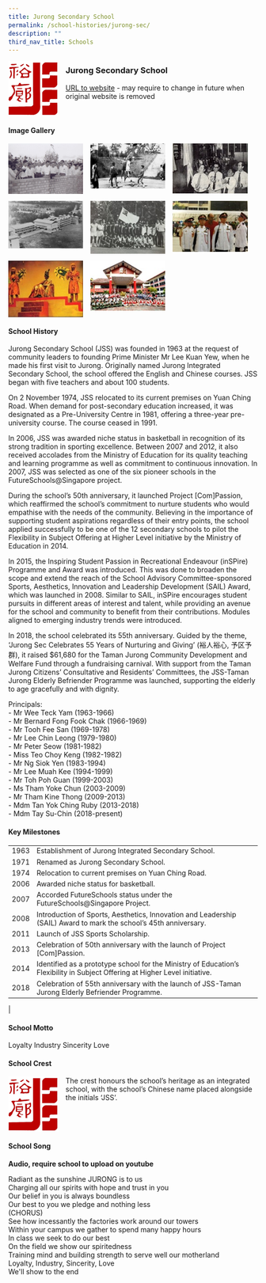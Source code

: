 ```yaml
---
title: Jurong Secondary School
permalink: /school-histories/jurong-sec/
description: ""
third_nav_title: Schools
---
```

<img src="/images/jurongsec1.png" style="width:20%;margin-right:15px;" align = "left">

### **Jurong Secondary School**
[URL to website](https://jurongsec.moe.edu.sg/) - may require to change in future when original website is removed

<br clear="left">

#### **Image Gallery**

<p><a href="/images/jurongsec2.jpg">  
<img src="/images/jurongsec2.jpg" style="width:30%;margin-right:15px;" align = "left">
</a></p>

<p><a href="/images/jurongsec3.jpg">  
<img src="/images/jurongsec3.jpg" style="width:30%;margin-right:15px;" align = "left">
</a></p>

<p><a href="/images/jurongsec4.jpg">  
<img src="/images/jurongsec4.jpg" style="width:30%;margin-right:15px;" align = "left">
</a></p>

<br clear="left">

<p><a href="/images/jurongsec5.jpg">  
<img src="/images/jurongsec5.jpg" style="width:30%;margin-right:15px;" align = "left">
</a></p>

<p><a href="/images/jurongsec6.jpg">  
<img src="/images/jurongsec6.jpg" style="width:30%;margin-right:15px;" align = "left">
</a></p>

<p><a href="/images/jurongsec7.jpg">  
<img src="/images/jurongsec7.jpg" style="width:30%;margin-right:15px;" align = "left">
</a></p>

<br clear="left">

<p><a href="/images/jurongsec8.jpg">  
<img src="/images/jurongsec8.jpg" style="width:30%;margin-right:15px;" align = "left">
</a></p>

<p><a href="/images/jurongsec9.jpg">  
<img src="/images/jurongsec9.jpg" style="width:30%;margin-right:15px;" align = "left">
</a></p>

<br clear="left">

#### **School History**
Jurong Secondary School (JSS) was founded in 1963 at the request of community leaders to founding Prime Minister Mr Lee Kuan Yew, when he made his first visit to Jurong. Originally named Jurong Integrated Secondary School, the school offered the English and Chinese courses. JSS began with five teachers and about 100 students.

On 2 November 1974, JSS relocated to its current premises on Yuan Ching Road. When demand for post-secondary education increased, it was designated as a Pre-University Centre in 1981, offering a three-year pre-university course. The course ceased in 1991.

In 2006, JSS was awarded niche status in basketball in recognition of its strong tradition in sporting excellence. Between 2007 and 2012, it also received accolades from the Ministry of Education for its quality teaching and learning programme as well as commitment to continuous innovation. In 2007, JSS was selected as one of the six pioneer schools in the FutureSchools@Singapore project.

During the school’s 50th anniversary, it launched Project \[Com\]Passion, which reaffirmed the school’s commitment to nurture students who would empathise with the needs of the community. Believing in the importance of supporting student aspirations regardless of their entry points, the school applied successfully to be one of the 12 secondary schools to pilot the Flexibility in Subject Offering at Higher Level initiative by the Ministry of Education in 2014.

In 2015, the Inspiring Student Passion in Recreational Endeavour (inSPire) Programme and Award was introduced. This was done to broaden the scope and extend the reach of the School Advisory Committee-sponsored Sports, Aesthetics, Innovation and Leadership Development (SAIL) Award, which was launched in 2008. Similar to SAIL, inSPire encourages student pursuits in different areas of interest and talent, while providing an avenue for the school and community to benefit from their contributions. Modules aligned to emerging industry trends were introduced.

In 2018, the school celebrated its 55th anniversary. Guided by the theme, ‘Jurong Sec Celebrates 55 Years of Nurturing and Giving’ (裕人裕心, 予区予群), it raised $61,680 for the Taman Jurong Community Development and Welfare Fund through a fundraising carnival. With support from the Taman Jurong Citizens’ Consultative and Residents’ Committees, the JSS-Taman Jurong Elderly Befriender Programme was launched, supporting the elderly to age gracefully and with dignity.

Principals:<br>
\- Mr Wee Teck Yam (1963-1966) <br>
\- Mr Bernard Fong Fook Chak (1966-1969) <br>
\- Mr Tooh Fee San (1969-1978)<br>
\- Mr Lee Chin Leong (1979-1980)<br>
\- Mr Peter Seow (1981-1982)<br>
\- Miss Teo Choy Keng (1982-1982)<br>
\- Mr Ng Siok Yen (1983-1994)<br>
\- Mr Lee Muah Kee (1994-1999)<br>
\- Mr Toh Poh Guan (1999-2003)<br>
\- Ms Tham Yoke Chun (2003-2009)<br>
\- Mr Tham Kine Thong (2009-2013)<br>
\- Mdm Tan Yok Ching Ruby (2013-2018)<br>
\- Mdm Tay Su-Chin (2018-present)

#### **Key Milestones**

|  |  |
|:---:|---|
| 1963 | Establishment of Jurong Integrated Secondary School. |
| 1971 | Renamed as Jurong Secondary School. |
| 1974 | Relocation to current premises on Yuan Ching Road. |
| 2006 | Awarded niche status for basketball. |
| 2007 | Accorded FutureSchools status under the FutureSchools@Singapore Project. |
| 2008 | Introduction of Sports, Aesthetics, Innovation and Leadership (SAIL) Award to mark the school’s 45th anniversary. |
| 2011 | Launch of JSS Sports Scholarship. |
| 2013 | Celebration of 50th anniversary with the launch of Project \[Com\]Passion. |
| 2014 | Identified as a prototype school for the Ministry of Education’s Flexibility in Subject Offering at Higher Level initiative. |
| 2018 | Celebration of 55th anniversary with the launch of JSS-Taman Jurong Elderly Befriender Programme. |
|

#### **School Motto**
Loyalty Industry Sincerity Love

#### **School Crest**
<img src="/images/jurongsec1.png" style="width:20%;margin-right:15px;" align = "left">

The crest honours the school’s heritage as an integrated school, with the school’s Chinese name placed alongside the initials ‘JSS’.

<br clear="left">

#### **School Song**
**Audio, require school to upload on youtube**

Radiant as the sunshine JURONG is to us<br>
Charging all our spirits with hope and trust in you<br>
Our belief in you is always boundless<br>
Our best to you we pledge and nothing less<br>
(CHORUS)<br>
See how incessantly the factories work around our towers<br>
Within your campus we gather to spend many happy hours<br>
In class we seek to do our best<br>
On the field we show our spiritedness<br>
Training mind and building strength to serve well our motherland<br>
Loyalty, Industry, Sincerity, Love<br>
We'll show to the end